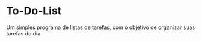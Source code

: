 # To-Do-List
 Um simples programa de listas de tarefas, com o objetivo de organizar suas tarefas do dia
